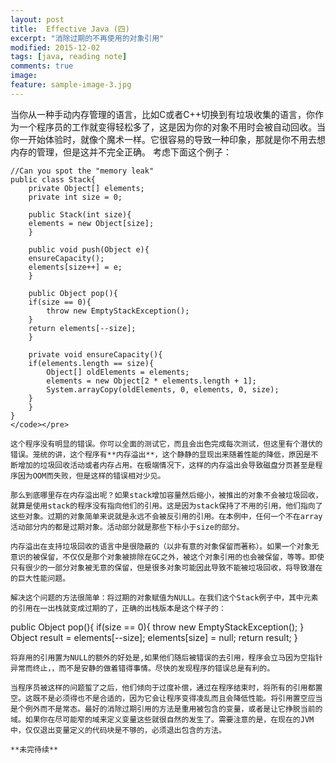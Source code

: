 ```yaml
---
layout: post
title:  Effective Java (四)
excerpt: "消除过期的不再使用的对象引用"
modified: 2015-12-02
tags: [java, reading note]
comments: true
image:
feature: sample-image-3.jpg
---
```


当你从一种手动内存管理的语言，比如C或者C++切换到有垃圾收集的语言，你作为一个程序员的工作就变得轻松多了，这是因为你的对象不用时会被自动回收。当你一开始体验时，就像个魔术一样。它很容易的导致一种印象，那就是你不用去想内存的管理，但是这并不完全正确。
考虑下面这个例子：

```
//Can you spot the "memory leak"
public class Stack{
    private Object[] elements;
    private int size = 0;

    public Stack(int size){
	elements = new Object[size];
    }

    public void push(Object e){
	ensureCapacity();
	elements[size++] = e;
    }

    public Object pop(){
	if(size == 0){
	    throw new EmptyStackException();
	}
	return elements[--size];
    }

    private void ensureCapacity(){
	if(elements.length == size){
	    Object[] oldElements = elements;
	    elements = new Object[2 * elements.length + 1];
	    System.arrayCopy(oldElements, 0, elements, 0, size);
	}
    }
}
</code></pre>

这个程序没有明显的错误。你可以全面的测试它，而且会出色完成每次测试，但这里有个潜伏的错误。笼统的讲，这个程序有**内存溢出**，这个静静的显现出来随着性能的降低，原因是不断增加的垃圾回收活动或者内存占用。在极端情况下，这样的内存溢出会导致磁盘分页甚至是程序因为OOM而失败，但是这样的错误相对少见。

那么到底哪里存在内存溢出呢？如果stack增加容量然后缩小，被推出的对象不会被垃圾回收，就算是使用stack的程序没有指向他们的引用。这是因为stack保持了不用的引用，他们指向了这些对象。过期的对象简单来说就是永远不会被反引用的引用。在本例中，任何一个不在array活动部分内的都是过期对象。活动部分就是那些下标小于size的部分。

内存溢出在支持垃圾回收的语言中是很隐蔽的（以非有意的对象保留而著称）。如果一个对象无意识的被保留，不仅仅是那个对象被排除在GC之外，被这个对象引用的也会被保留，等等。即使只有很少的一部分对象被无意的保留，但是很多对象可能因此导致不能被垃圾回收，将导致潜在的巨大性能问题。

解决这个问题的方法很简单：将过期的对象赋值为NULL。在我们这个Stack例子中，其中元素的引用在一出栈就变成过期的了，正确的出栈版本是这个样子的：

```
public Object pop(){
	if(size == 0){
		throw new EmptyStackException();
	}
	Object result = elements[--size];
	elements[size] = null;
	return result;
}
```
将弃用的引用置为NULL的额外的好处是,如果他们随后被错误的去引用，程序会立马因为空指针异常而终止，，而不是安静的做着错得事情。尽快的发现程序的错误总是有利的。

当程序员被这样的问题蜇了之后，他们倾向于过度补偿，通过在程序结束时，将所有的引用都置空。这既不是必须得也不是合适的，因为它会让程序变得凌乱而且会降低性能。将引用置空应当是个例外而不是常态。最好的消除过期引用的方法是重用被包含的变量，或者是让它挣脱当前的域。如果你在尽可能窄的域来定义变量这些就很自然的发生了。需要注意的是，在现在的JVM中，仅仅退出变量定义的代码块是不够的，必须退出包含的方法。

**未完待续**

